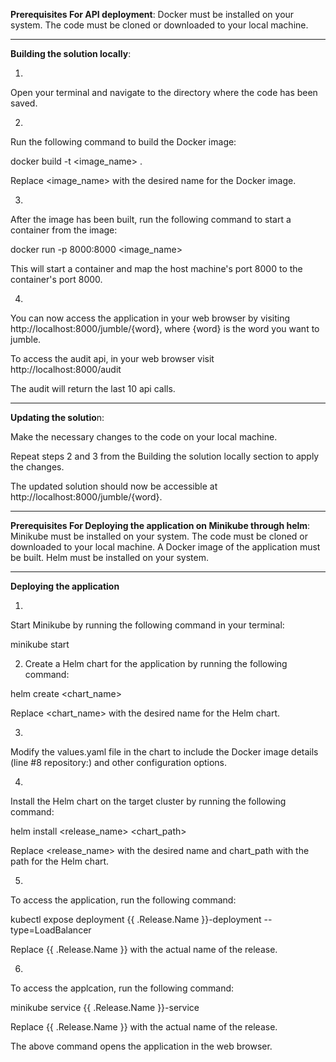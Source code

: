 **Prerequisites For API deployment**:
Docker must be installed on your system.
The code must be cloned or downloaded to your local machine.

----------------------------------------------
**Building the solution locally**:

1.
Open your terminal and navigate to the directory where the code has been saved.

2.
Run the following command to build the Docker image:

docker build -t <image_name> .

Replace <image_name> with the desired name for the Docker image.

3.
After the image has been built, run the following command to start a container from the image:

docker run -p 8000:8000 <image_name>

This will start a container and map the host machine's port 8000 to the container's port 8000.

4.
You can now access the application in your web browser by visiting http://localhost:8000/jumble/{word}, where {word} is the word you want to jumble.

To access the audit api, in your web browser visit http://localhost:8000/audit

The audit will return the last 10 api calls.

----------------------------------------------
**Updating the solutio**n:

Make the necessary changes to the code on your local machine.

Repeat steps 2 and 3 from the Building the solution locally section to apply the changes.

The updated solution should now be accessible at http://localhost:8000/jumble/{word}.

-----------------------------------------------
**Prerequisites For Deploying the application on Minikube through helm**:
Minikube must be installed on your system.
The code must be cloned or downloaded to your local machine.
A Docker image of the application must be built.
Helm must be installed on your system.

-----------------------------------------------
**Deploying the application**

1.
Start Minikube by running the following command in your terminal:

minikube start

2. Create a Helm chart for the application by running the following command:

helm create <chart_name>

Replace <chart_name> with the desired name for the Helm chart.

3.
Modify the values.yaml file in the chart to include the Docker image details (line #8 repository:) and other configuration options. 

4. 
Install the Helm chart on the target cluster by running the following command:

helm install <release_name> <chart_path>

Replace <release_name> with the desired name and chart_path with the path for the Helm chart.

5.
To access the application, run the following command:

kubectl expose deployment {{ .Release.Name }}-deployment --type=LoadBalancer

Replace {{ .Release.Name }} with the actual name of the release.

6.
To access the applcation, run the following command:

minikube service {{ .Release.Name }}-service

Replace {{ .Release.Name }} with the actual name of the release.

The above command opens the application in the web browser.
